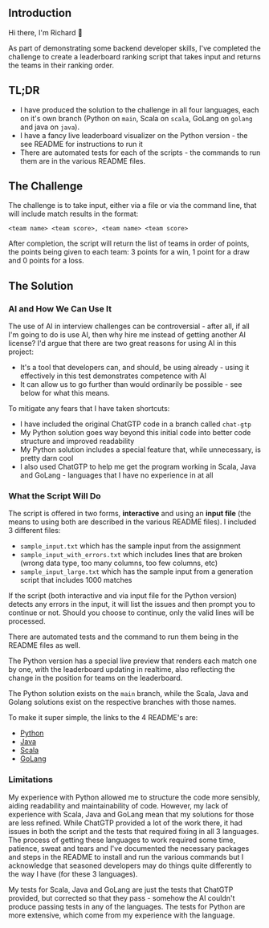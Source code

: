 ## Introduction

Hi there, I'm Richard 👋

As part of demonstrating some backend developer skills, I've completed the challenge to create a leaderboard ranking script
that takes input and returns the teams in their ranking order.

## TL;DR

- I have produced the solution to the challenge in all four languages, each on it's own branch (Python on `main`, Scala on `scala`, GoLang on `golang` and java on `java`).
- I have a fancy live leaderboard visualizer on the Python version - the see README for instructions to run it
- There are automated tests for each of the scripts - the commands to run them are in the various README files.

## The Challenge

The challenge is to take input, either via a file or via the command line, that will include match results in the format:

`<team name> <team score>, <team name> <team score>`

After completion, the script will return the list of teams in order of points, the points being given to each team: 3 points for a win, 1 point for a draw and 0 points for a loss.

## The Solution
### AI and How We Can Use It

The use of AI in interview challenges can be controversial - after all, if all I'm going to do is use
AI, then why hire me instead of getting another AI license? I'd argue that there are two great reasons for using AI in this project:
- It's a tool that developers can, and should, be using already - using it effectively in this test demonstrates competence with AI
- It can allow us to go further than would ordinarily be possible - see below for what this means.

To mitigate any fears that I have taken shortcuts:
- I have included the original ChatGTP code in a branch called `chat-gtp`
- My Python solution goes way beyond this initial code into better code structure and improved readability
- My Python solution includes a special feature that, while unnecessary, is pretty darn cool
- I also used ChatGTP to help me get the program working in Scala, Java and GoLang - languages that I have no experience in at all

### What the Script Will Do

The script is offered in two forms, **interactive** and using an **input file** (the means to using both are described in the various README files). I included 3 different files:
- `sample_input.txt` which has the sample input from the assignment
- `sample_input_with_errors.txt` which includes lines that are broken (wrong data type, too many columns, too few columns, etc)
- `sample_input_large.txt` which has the sample input from a generation script that includes 1000 matches

If the script (both interactive and via input file for the Python version) detects any errors in the input, it will list
the issues and then prompt you to continue or not. Should you choose to continue, only the valid lines will be processed.

There are automated tests and the command to run them being in the README files as well.

The Python version has a special live preview that renders each match one by one, with the leaderboard updating in realtime, also
reflecting the change in the position for teams on the leaderboard.

The Python solution exists on the `main` branch, while the Scala, Java and Golang solutions exist on the respective branches with those names.

To make it super simple, the links to the 4 README's are:
- [Python](https://github.com/RichardCochrane/leaderboard/tree/main?tab=readme-ov-file)
- [Java](https://github.com/RichardCochrane/leaderboard/tree/java?tab=readme-ov-file)
- [Scala](https://github.com/RichardCochrane/leaderboard/tree/scala?tab=readme-ov-file)
- [GoLang](https://github.com/RichardCochrane/leaderboard/tree/golang?tab=readme-ov-file)


### Limitations

My experience with Python allowed me to structure the code more sensibly, aiding readability and maintainability of code. However, my lack of experience with Scala, Java and GoLang mean that my solutions for those are less refined. While ChatGTP provided a lot of the work there, it had issues in both the script and the tests that required fixing in all 3 languages. The process of getting these languages to work required some time, patience, sweat and tears and I've documented the necessary packages and steps in the README to install and run the various commands but I acknowledge that seasoned developers may do things quite differently to the way I have (for these 3 languages).

My tests for Scala, Java and GoLang are just the tests that ChatGTP provided, but corrected so that they pass - somehow the AI couldn't produce passing tests in any of the languages. The tests for Python are more extensive, which come from my experience with the language.
